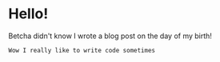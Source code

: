 <!--07/13/1993-->
<!--programming-->
<!--Old Programming Post-->
Hello!
=== 
Betcha didn't know I wrote a blog post on the day of my birth!

    Wow I really like to write code sometimes